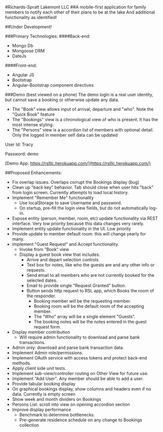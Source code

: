 #Richards-Spratt Lakemont LLC
##A mobile-first application for family members to notify each other of their plans to be at the lake
And additional functionality as identified!

##Under Development!

###Primary Technologies:
####Back-end:
* Mongo Db
* Mongoose ORM
* DateJs

####Front-end:
* Angular JS
* Bootstrap
* Angular-Bootstrap component directives


###Demo (best viewed on a phone)
The demo login is a real user identity, but cannot save a booking or otherwise update any data.

* The "Book" view allows input of arrival, departure and "who". Note the "Quick Book" feature
* The "Bookings" view is a chronological view of who is present. It has the most intense styling.
* The "Persons" view is a accordion list of members with optional detail. Only the logged in member self data can be updated

User Id: Tracy

Password: demo

[Demo App: https://rslllc.herokuapp.com/](https://rslllc.herokuapp.com/)

##Proposed Enhancements:
* Fix overlap issues. Overlaps corrupt the Bookings display (bug)
* Clean up "back key" behavior. Tab should close when user hits "back" from login screen. Currently attempts to load local history.
* Implement "Remember Me" functionality
  * Use localStorage to save Username and password.
  * On startup, pre-fill the login view fields, but do not automatically log-in.
* Expose entity (person, member, room, etc) update functionality via REST interface. Very low priority because this data changes very rarely.
* Implement entity update functionality in the UI. Low priority
* Provide update to member default room. this will change yearly for many.
* Implement "Guest Request" and Accept functionality. 
  * Invoke from "Book" view
  * Display a guest book view that includes:
    * Arrive and depart selection controls
    * Text box for notes, like who the guests are and any other info or requests.
    * Send email to all members who are not currently booked for the selected dates.
    * Email to provide single "Request Granted" button.
    * Button sends http request to RSL app, which Books the room of the responder.
      * Booking member will be the requesting member.
      * Booking room will be the default room of the accepting member.
      * The "Who" array will be a single element "Guests".
      * The booking notes will be the notes entered in the guest request form.
* Display member contribution
  * Will require admin functionality to download and parse bank transactions.
* Admin only: download and parse bank transaction data.
* Implement Admin role/permissions.
* Implement OAuth service with access tokens and protect back-end methods.
* Apply client side unit tests.
* Implement sub-view/controller routing on Other View for future use.
* Implement "Add User". Any member should be able to add a user. 
* Provide tabular booking display
* On graphical bookings display, show columns and headers even if no data. Currently is empty screen
* Show week and month dividers on Bookings
* Persons List: scroll into view on opening accordion section
* Improve display performance
  * Benchmark to determine bottlenecks.
  * Pre-generate residence schedule on any change to Bookings collection